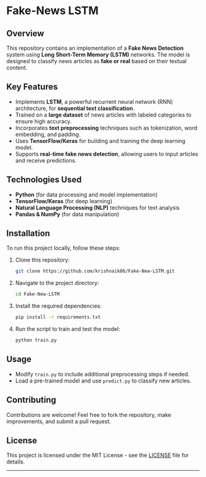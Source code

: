 # Fake-News LSTM

## Overview
This repository contains an implementation of a **Fake News Detection** system using **Long Short-Term Memory (LSTM)** networks. The model is designed to classify news articles as **fake or real** based on their textual content.

## Key Features
- Implements **LSTM**, a powerful recurrent neural network (RNN) architecture, for **sequential text classification**.
- Trained on a **large dataset** of news articles with labeled categories to ensure high accuracy.
- Incorporates **text preprocessing** techniques such as tokenization, word embedding, and padding.
- Uses **TensorFlow/Keras** for building and training the deep learning model.
- Supports **real-time fake news detection**, allowing users to input articles and receive predictions.

## Technologies Used
- **Python** (for data processing and model implementation)
- **TensorFlow/Keras** (for deep learning)
- **Natural Language Processing (NLP)** techniques for text analysis
- **Pandas & NumPy** (for data manipulation)

## Installation
To run this project locally, follow these steps:

1. Clone this repository:
   ```bash
   git clone https://github.com/krishnaik06/Fake-New-LSTM.git
   ```

2. Navigate to the project directory:
   ```bash
   cd Fake-New-LSTM
   ```

3. Install the required dependencies:
   ```bash
   pip install -r requirements.txt
   ```

4. Run the script to train and test the model:
   ```bash
   python train.py
   ```

## Usage
- Modify `train.py` to include additional preprocessing steps if needed.
- Load a pre-trained model and use `predict.py` to classify new articles.

## Contributing
Contributions are welcome! Feel free to fork the repository, make improvements, and submit a pull request.

## License
This project is licensed under the MIT License - see the [LICENSE](LICENSE) file for details.

---
